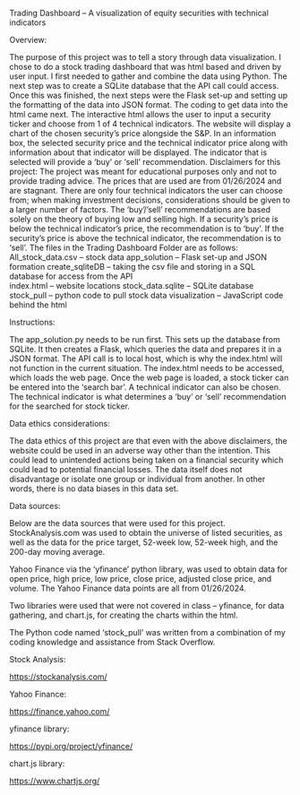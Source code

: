 Trading Dashboard – A visualization of equity securities with technical indicators

Overview:

The purpose of this project was to tell a story through data visualization. I chose to do a stock trading dashboard that was html based and driven by user input. I first needed to gather and combine the data using Python. The next step was to create a SQLite database that the API call could access. Once this was finished, the next steps were the Flask set-up and setting up the formatting of the data into JSON format. The coding to get data into the html came next. The interactive html allows the user to input a security ticker and choose from 1 of 4 technical indicators. The website will display a chart of the chosen security’s price alongside the S&P. In an information box, the selected security price and the technical indicator price along with information about that indicator will be displayed. The indicator that is selected will provide a ‘buy’ or ‘sell’ recommendation. 
Disclaimers for this project:
The project was meant for educational purposes only and not to provide trading advice. The prices that are used are from 01/26/2024 and are stagnant. There are only four technical indicators the user can choose from; when making investment decisions, considerations should be given to a larger number of factors. The ‘buy’/’sell’ recommendations are based solely on the theory of buying low and selling high. If a security’s price is below the technical indicator’s price, the recommendation is to ‘buy’. If the security’s price is above the technical indicator, the recommendation is to ‘sell’.
The files in the Trading Dashboard Folder are as follows:
All_stock_data.csv – stock data 
app_solution – Flask set-up and JSON formation
create_sqliteDB – taking the csv file and storing in a SQL database for access from the API                           
index.html – website locations
stock_data.sqlite – SQLite database
stock_pull – python code to pull stock data
visualization – JavaScript code behind the html

Instructions:

The app_solution.py needs to be run first. This sets up the database from SQLite. It then creates a Flask, which queries the data and prepares it in a JSON format. The API call is to local host, which is why the index.html will not function in the current situation. The index.html needs to be accessed, which loads the web page. Once the web page is loaded, a stock ticker can be entered into the ‘search bar’. A technical indicator can also be chosen. The technical indicator is what determines a ‘buy’ or ‘sell’ recommendation for the searched for stock ticker.



Data ethics considerations:

The data ethics of this project are that even with the above disclaimers, the website could be used in an adverse way other than the intention. This could lead to unintended actions being taken on a financial security which could lead to potential financial losses. The data itself does not disadvantage or isolate one group or individual from another. In other words, there is no data biases in this data set. 


Data sources:

Below are the data sources that were used for this project. StockAnalysis.com was used to obtain the universe of listed securities, as well as the data for the price target, 52-week low, 52-week high, and the 200-day moving average. 

Yahoo Finance via the ‘yfinance’ python library, was used to obtain data for open price, high price, low price, close price, adjusted close price, and volume. The Yahoo Finance data points are all from 01/26/2024.

Two libraries were used that were not covered in class – yfinance, for data gathering, and chart.js, for creating the charts within the html.

The Python code named ‘stock_pull’ was written from a combination of my coding knowledge and assistance from Stack Overflow.


Stock Analysis:

https://stockanalysis.com/

Yahoo Finance:

https://finance.yahoo.com/ 

yfinance library:

https://pypi.org/project/yfinance/

chart.js library:

https://www.chartjs.org/



